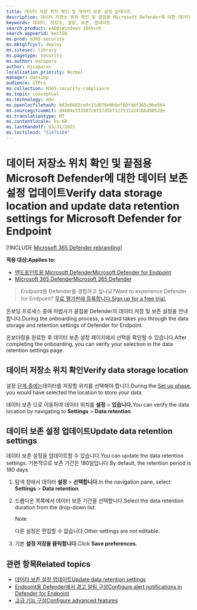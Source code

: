 ```yaml
---
title: 데이터 저장 위치 확인 및 데이터 보존 설정 업데이트
description: 데이터 저장소 위치 확인 및 끝점용 Microsoft Defender에 대한 데이터 보존 설정 업데이트
keywords: 데이터, 저장소, 설정, 보존, 업데이트
search.product: eADQiWindows 10XVcnh
search.appverid: met150
ms.prod: m365-security
ms.mktglfcycl: deploy
ms.sitesec: library
ms.pagetype: security
ms.author: macapara
author: mjcaparas
localization_priority: Normal
manager: dansimp
audience: ITPro
ms.collection: M365-security-compliance
ms.topic: conceptual
ms.technology: mde
ms.openlocfilehash: b83e6682ce0c11d076e0bbef60fdef365c9be564
ms.sourcegitcommit: d4604e333507c6f57d5bf327531a241b649052de
ms.translationtype: MT
ms.contentlocale: ko-KR
ms.lasthandoff: 03/31/2021
ms.locfileid: "51471104"
---
```

# <a name="verify-data-storage-location-and-update-data-retention-settings-for-microsoft-defender-for-endpoint"></a><span data-ttu-id="de1ee-104">데이터 저장소 위치 확인 및 끝점용 Microsoft Defender에 대한 데이터 보존 설정 업데이트</span><span class="sxs-lookup"><span data-stu-id="de1ee-104">Verify data storage location and update data retention settings for Microsoft Defender for Endpoint</span></span>

[!INCLUDE [Microsoft 365 Defender rebranding](../../includes/microsoft-defender.md)]


<span data-ttu-id="de1ee-105">**적용 대상:**</span><span class="sxs-lookup"><span data-stu-id="de1ee-105">**Applies to:**</span></span>
- [<span data-ttu-id="de1ee-106">엔드포인트용 Microsoft Defender</span><span class="sxs-lookup"><span data-stu-id="de1ee-106">Microsoft Defender for Endpoint</span></span>](https://go.microsoft.com/fwlink/p/?linkid=2154037)
- [<span data-ttu-id="de1ee-107">Microsoft 365 Defender</span><span class="sxs-lookup"><span data-stu-id="de1ee-107">Microsoft 365 Defender</span></span>](https://go.microsoft.com/fwlink/?linkid=2118804)


><span data-ttu-id="de1ee-108">Endpoint용 Defender를 경험하고 싶나요?</span><span class="sxs-lookup"><span data-stu-id="de1ee-108">Want to experience Defender for Endpoint?</span></span> [<span data-ttu-id="de1ee-109">무료 평가판에 등록합니다.</span><span class="sxs-lookup"><span data-stu-id="de1ee-109">Sign up for a free trial.</span></span>](https://www.microsoft.com/microsoft-365/windows/microsoft-defender-atp?ocid=docs-wdatp-gensettings-abovefoldlink)

<span data-ttu-id="de1ee-110">온보딩 프로세스 중에 마법사가 끝점용 Defender의 데이터 저장 및 보존 설정을 안내합니다.</span><span class="sxs-lookup"><span data-stu-id="de1ee-110">During the onboarding process, a wizard takes you through the data storage and retention settings of Defender for Endpoint.</span></span> 

<span data-ttu-id="de1ee-111">온보더링을 완료한 후 데이터 보존 설정 페이지에서 선택을 확인할 수 있습니다.</span><span class="sxs-lookup"><span data-stu-id="de1ee-111">After completing the onboarding, you can verify your selection in the data retention settings page.</span></span>

## <a name="verify-data-storage-location"></a><span data-ttu-id="de1ee-112">데이터 저장소 위치 확인</span><span class="sxs-lookup"><span data-stu-id="de1ee-112">Verify data storage location</span></span>
<span data-ttu-id="de1ee-113">설정 [단계 중에는](production-deployment.md)데이터를 저장할 위치를 선택해야 합니다.</span><span class="sxs-lookup"><span data-stu-id="de1ee-113">During the [Set up phase](production-deployment.md), you would have selected the location to store your data.</span></span> 

<span data-ttu-id="de1ee-114">데이터 보존 으로 이동하여 데이터 위치를 **설정**  >  **있습니다.**</span><span class="sxs-lookup"><span data-stu-id="de1ee-114">You can verify the data location by navigating to **Settings** > **Data retention**.</span></span>

## <a name="update-data-retention-settings"></a><span data-ttu-id="de1ee-115">데이터 보존 설정 업데이트</span><span class="sxs-lookup"><span data-stu-id="de1ee-115">Update data retention settings</span></span>

<span data-ttu-id="de1ee-116">데이터 보존 설정을 업데이트할 수 있습니다.</span><span class="sxs-lookup"><span data-stu-id="de1ee-116">You can update the data retention settings.</span></span> <span data-ttu-id="de1ee-117">기본적으로 보존 기간은 180일입니다.</span><span class="sxs-lookup"><span data-stu-id="de1ee-117">By default, the retention period is 180 days.</span></span> 

1. <span data-ttu-id="de1ee-118">탐색 창에서 데이터 **설정**  >  **선택합니다.**</span><span class="sxs-lookup"><span data-stu-id="de1ee-118">In the navigation pane, select **Settings** > **Data retention**.</span></span>

2. <span data-ttu-id="de1ee-119">드롭다운 목록에서 데이터 보존 기간을 선택합니다.</span><span class="sxs-lookup"><span data-stu-id="de1ee-119">Select the data retention duration from the drop-down list.</span></span>

    > [!NOTE]
    > <span data-ttu-id="de1ee-120">다른 설정은 편집할 수 없습니다.</span><span class="sxs-lookup"><span data-stu-id="de1ee-120">Other settings are not editable.</span></span>

3. <span data-ttu-id="de1ee-121">기본 **설정 저장을 클릭합니다.**</span><span class="sxs-lookup"><span data-stu-id="de1ee-121">Click **Save preferences**.</span></span>


## <a name="related-topics"></a><span data-ttu-id="de1ee-122">관련 항목</span><span class="sxs-lookup"><span data-stu-id="de1ee-122">Related topics</span></span>
- [<span data-ttu-id="de1ee-123">데이터 보존 설정 업데이트</span><span class="sxs-lookup"><span data-stu-id="de1ee-123">Update data retention settings</span></span>](data-retention-settings.md)
- [<span data-ttu-id="de1ee-124">Endpoint용 Defender에서 경고 알림 구성</span><span class="sxs-lookup"><span data-stu-id="de1ee-124">Configure alert notifications in Defender for Endpoint</span></span>](configure-email-notifications.md)
- [<span data-ttu-id="de1ee-125">고급 기능 구성</span><span class="sxs-lookup"><span data-stu-id="de1ee-125">Configure advanced features</span></span>](advanced-features.md)

